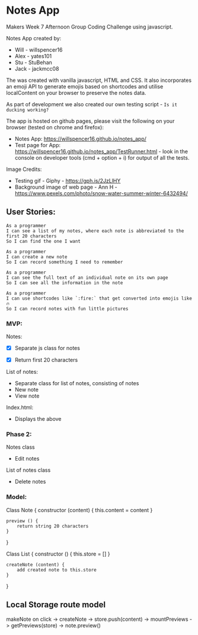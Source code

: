 # Notes App

Makers Week 7 Afternoon Group Coding Challenge using javascript.

Notes App created by:
- Will - willspencer16
- Alex - yates101
- Stu - StuBehan
- Jack - jackmcc08

The was created with vanilla javascript, HTML and CSS. It also incorporates an emoji API to generate emojis based on shortcodes and utilise localContent on your browser to preserve the notes data.

As part of development we also created our own testing script - `Is it ducking working?`

The app is hosted on github pages, please visit the following on your browser (tested on chrome and firefox):
- Notes App: https://willspencer16.github.io/notes_app/
- Test page for App: https://willspencer16.github.io/notes_app/TestRunner.html
		- look in the console on developer tools (cmd + option + i) for output of all the tests.

Image Credits:
- Testing gif - Giphy - https://gph.is/2JzLlHY
- Background image of web page - Ann H - https://www.pexels.com/photo/snow-water-summer-winter-6432494/


## User Stories:

```
As a programmer
I can see a list of my notes, where each note is abbreviated to the first 20 characters
So I can find the one I want
```

```
As a programmer
I can create a new note
So I can record something I need to remember
```

```
As a programmer
I can see the full text of an individual note on its own page
So I can see all the information in the note
```

```
As a programmer
I can use shortcodes like `:fire:` that get converted into emojis like 🔥
So I can record notes with fun little pictures
```

### MVP:

Notes:
- [x] Separate js class for notes
- [x] Return first 20 characters


List of notes:
- Separate class for list of notes, consisting of notes
- New note
- View note

Index.html:
- Displays the above


### Phase 2:

Notes class
- Edit notes

List of notes class
- Delete notes


### Model:

Class Note {
	constructor (content) {
		this.content = content
	}

	preview () {
		return string 20 characters
	}
}


Class List {
	constructor () {
		this.store = []
	}

	createNote (content) {
		add created note to this.store
	}
}


## Local Storage route model

makeNote on click
	-> createNote
		-> store.push(content)
			-> mountPreviews
				-> getPreviews(store)
					-> note.preview()
